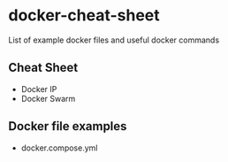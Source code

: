 # docker-cheat-sheet
List of example docker files and useful docker commands

## Cheat Sheet 
- Docker IP
- Docker Swarm

## Docker file examples
- docker.compose.yml
